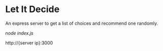# Let It Decide



An express server to get a list of choices and recommend one randomly.



*node index.js*

http://{server ip}:3000
